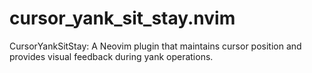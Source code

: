# cursor_yank_sit_stay.nvim
CursorYankSitStay: A Neovim plugin that maintains cursor position and provides visual feedback during yank operations.
